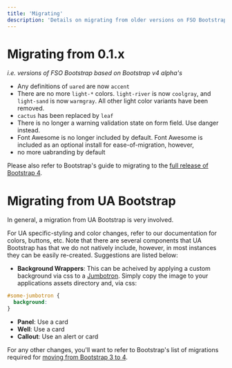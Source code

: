 ```yaml
---
title: 'Migrating'
description: 'Details on migrating from older versions on FSO Bootstrap'
---
```


# Migrating from 0.1.x

_i.e. versions of FSO Bootstrap based on Bootstrap v4 alpha's_

- Any definitions of `uared` are now `accent`
- There are no more `light-*` colors. `light-river` is now `coolgray`, and `light-sand` is now `warmgray`. All other light color variants have been removed.
- `cactus` has been replaced by `leaf`
- There is no longer a warning validation state on form field. Use danger instead.
- Font Awesome is no longer included by default. Font Awesome is included as an optional install for ease-of-migration, however, 
- no more uabranding by default

Please also refer to Bootstrap's guide to migrating to the [full release of Bootstrap 4](https://getbootstrap.com/docs/4.3/migration/).


# Migrating from UA Bootstrap

In general, a migration from UA Bootstrap is very involved. 

For UA specific-styling and color changes, refer to our documentation for colors, buttons, etc. Note that there are several components that UA Bootstrap has that we do not natively include, however, in most instances they can be easily re-created. Suggestions are listed below:

- **Background Wrappers**: This can be acheived by applying a custom background via css to a [Jumbotron](../components/jumbotron.md). Simply copy the image to your applications assets directory and, via css:
```css
#some-jumbotron {
  background: 
}
```
- **Panel**: Use a card
- **Well**: Use a card
- **Callout**: Use an alert or card

For any other changes, you'll want to refer to Bootstrap's list of migrations required for [moving from Bootstrap 3 to 4](https://getbootstrap.com/docs/4.3/migration/#summary).
